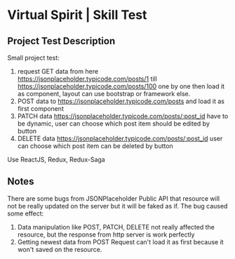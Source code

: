 # Virtual Spirit | Skill Test

## Project Test Description

Small project test:

1. request GET data from here https://jsonplaceholder.typicode.com/posts/1 till https://jsonplaceholder.typicode.com/posts/100 one by one then load it as component, layout can use bootstrap or framework else.
2. POST data to https://jsonplaceholder.typicode.com/posts and load it as first component
3. PATCH data https://jsonplaceholder.typicode.com/posts/:post_id have to be dynamic, user can choose which post item should be edited by button
4. DELETE data https://jsonplaceholder.typicode.com/posts/:post_id user can choose which post item can be deleted by button

Use ReactJS, Redux, Redux-Saga

## Notes

There are some bugs from JSONPlaceholder Public API that resource will not be really updated on the server but it will be faked as if. The bug caused some effect:

1. Data manipulation like POST, PATCH, DELETE not really affected the resource, but the response from http server is work perfectly
2. Getting newest data from POST Request can't load it as first because it won't saved on the resource.
